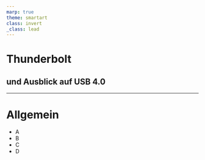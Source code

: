 ```yaml
---
marp: true
theme: smartart
class: invert
_class: lead
---
```


# Thunderbolt
## und Ausblick auf USB 4.0

---

# Allgemein

- A
- B
- C
- D
